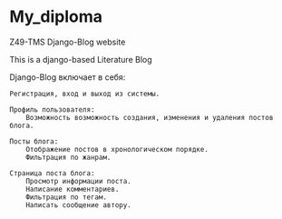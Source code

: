 # My_diploma
Z49-TMS
Django-Blog website

This is a django-based Literature Blog


Django-Blog включает в себя:

    Регистрация, вход и выход из системы.

    Профиль пользователя:
        Возможность возможность создания, изменения и удаления постов блога.
        
    Посты блога:
        Отображение постов в хронологическом порядке.
        Фильтрация по жанрам.

    Страница поста блога:
        Просмотр информации поста.
        Написание комментариев.
        Фильтрация по тегам.
        Написать сообщение автору.


